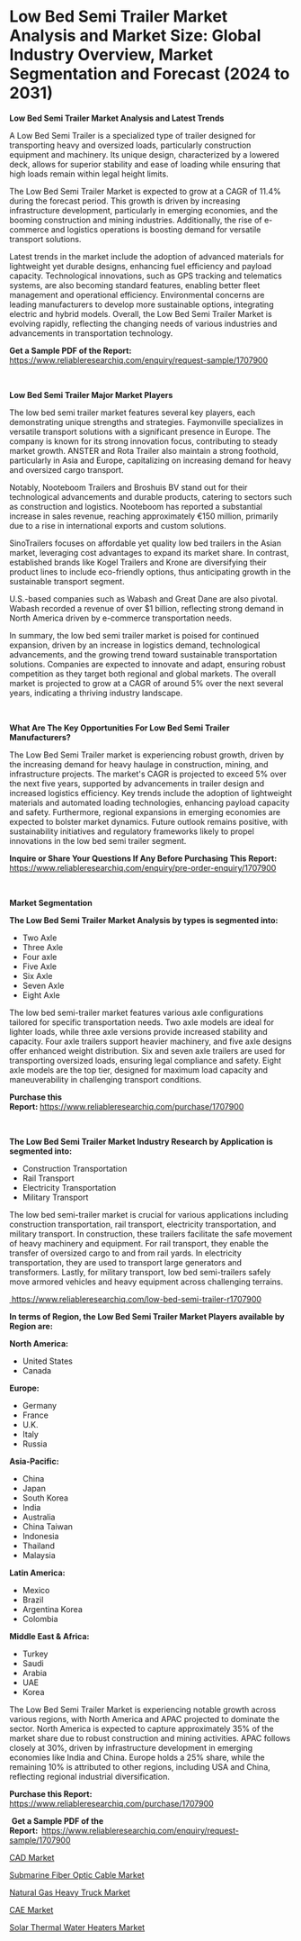 <p><h1>Low Bed Semi Trailer Market Analysis and Market Size: Global Industry Overview, Market Segmentation and Forecast (2024 to 2031)</h1></p><p><strong>Low Bed Semi Trailer Market Analysis and Latest Trends</strong></p>
<p><p>A Low Bed Semi Trailer is a specialized type of trailer designed for transporting heavy and oversized loads, particularly construction equipment and machinery. Its unique design, characterized by a lowered deck, allows for superior stability and ease of loading while ensuring that high loads remain within legal height limits.</p><p>The Low Bed Semi Trailer Market is expected to grow at a CAGR of 11.4% during the forecast period. This growth is driven by increasing infrastructure development, particularly in emerging economies, and the booming construction and mining industries. Additionally, the rise of e-commerce and logistics operations is boosting demand for versatile transport solutions.</p><p>Latest trends in the market include the adoption of advanced materials for lightweight yet durable designs, enhancing fuel efficiency and payload capacity. Technological innovations, such as GPS tracking and telematics systems, are also becoming standard features, enabling better fleet management and operational efficiency. Environmental concerns are leading manufacturers to develop more sustainable options, integrating electric and hybrid models. Overall, the Low Bed Semi Trailer Market is evolving rapidly, reflecting the changing needs of various industries and advancements in transportation technology.</p></p>
<p><strong>Get a Sample PDF of the Report:&nbsp;</strong> <a href="https://www.reliableresearchiq.com/enquiry/request-sample/1707900?utm_campaign=1257&utm_medium=2&utm_source=Github&utm_content=ia&utm_term=07102024&utm_id=low-bed-semi-trailer">https://www.reliableresearchiq.com/enquiry/request-sample/1707900</a></p>
<p>&nbsp;</p>
<p><strong>Low Bed Semi Trailer Major Market Players</strong></p>
<p><p>The low bed semi trailer market features several key players, each demonstrating unique strengths and strategies. Faymonville specializes in versatile transport solutions with a significant presence in Europe. The company is known for its strong innovation focus, contributing to steady market growth. ANSTER and Rota Trailer also maintain a strong foothold, particularly in Asia and Europe, capitalizing on increasing demand for heavy and oversized cargo transport.</p><p>Notably, Nooteboom Trailers and Broshuis BV stand out for their technological advancements and durable products, catering to sectors such as construction and logistics. Nooteboom has reported a substantial increase in sales revenue, reaching approximately €150 million, primarily due to a rise in international exports and custom solutions. </p><p>SinoTrailers focuses on affordable yet quality low bed trailers in the Asian market, leveraging cost advantages to expand its market share. In contrast, established brands like Kogel Trailers and Krone are diversifying their product lines to include eco-friendly options, thus anticipating growth in the sustainable transport segment.</p><p>U.S.-based companies such as Wabash and Great Dane are also pivotal. Wabash recorded a revenue of over $1 billion, reflecting strong demand in North America driven by e-commerce transportation needs.</p><p>In summary, the low bed semi trailer market is poised for continued expansion, driven by an increase in logistics demand, technological advancements, and the growing trend toward sustainable transportation solutions. Companies are expected to innovate and adapt, ensuring robust competition as they target both regional and global markets. The overall market is projected to grow at a CAGR of around 5% over the next several years, indicating a thriving industry landscape.</p></p>
<p>&nbsp;</p>
<p><strong>What Are The Key Opportunities For Low Bed Semi Trailer Manufacturers?</strong></p>
<p><p>The Low Bed Semi Trailer market is experiencing robust growth, driven by the increasing demand for heavy haulage in construction, mining, and infrastructure projects. The market's CAGR is projected to exceed 5% over the next five years, supported by advancements in trailer design and increased logistics efficiency. Key trends include the adoption of lightweight materials and automated loading technologies, enhancing payload capacity and safety. Furthermore, regional expansions in emerging economies are expected to bolster market dynamics. Future outlook remains positive, with sustainability initiatives and regulatory frameworks likely to propel innovations in the low bed semi trailer segment.</p></p>
<p><strong>Inquire or Share Your Questions If Any Before Purchasing This Report:</strong> <a href="https://www.reliableresearchiq.com/enquiry/pre-order-enquiry/1707900?utm_campaign=1257&utm_medium=2&utm_source=Github&utm_content=ia&utm_term=07102024&utm_id=low-bed-semi-trailer">https://www.reliableresearchiq.com/enquiry/pre-order-enquiry/1707900</a></p>
<p>&nbsp;</p>
<p><strong>Market Segmentation</strong></p>
<p><strong>The Low Bed Semi Trailer Market Analysis by types is segmented into:</strong></p>
<p><ul><li>Two Axle</li><li>Three Axle</li><li>Four axle</li><li>Five Axle</li><li>Six Axle</li><li>Seven Axle</li><li>Eight Axle</li></ul></p>
<p><p>The low bed semi-trailer market features various axle configurations tailored for specific transportation needs. Two axle models are ideal for lighter loads, while three axle versions provide increased stability and capacity. Four axle trailers support heavier machinery, and five axle designs offer enhanced weight distribution. Six and seven axle trailers are used for transporting oversized loads, ensuring legal compliance and safety. Eight axle models are the top tier, designed for maximum load capacity and maneuverability in challenging transport conditions.</p></p>
<p><strong>Purchase this Report:&nbsp;</strong><a href="https://www.reliableresearchiq.com/purchase/1707900?utm_campaign=1257&utm_medium=2&utm_source=Github&utm_content=ia&utm_term=07102024&utm_id=low-bed-semi-trailer">https://www.reliableresearchiq.com/purchase/1707900</a></p>
<p>&nbsp;</p>
<p><strong>The Low Bed Semi Trailer Market Industry Research by Application is segmented into:</strong></p>
<p><ul><li>Construction Transportation</li><li>Rail Transport</li><li>Electricity Transportation</li><li>Military Transport</li></ul></p>
<p><p>The low bed semi-trailer market is crucial for various applications including construction transportation, rail transport, electricity transportation, and military transport. In construction, these trailers facilitate the safe movement of heavy machinery and equipment. For rail transport, they enable the transfer of oversized cargo to and from rail yards. In electricity transportation, they are used to transport large generators and transformers. Lastly, for military transport, low bed semi-trailers safely move armored vehicles and heavy equipment across challenging terrains.</p></p>
<p><a href="https://www.reliableresearchiq.com/low-bed-semi-trailer-r1707900?utm_campaign=1257&utm_medium=2&utm_source=Github&utm_content=ia&utm_term=07102024&utm_id=low-bed-semi-trailer">&nbsp;https://www.reliableresearchiq.com/low-bed-semi-trailer-r1707900</a></p>
<p><strong>In terms of Region, the Low Bed Semi Trailer Market Players available by Region are:</strong></p>
<p>
    <p> <strong> North America: </strong>
        <ul>
            <li>United States</li>
            <li>Canada</li>
        </ul>
        </p> 
    <p> <strong> Europe: </strong>
        <ul>
            <li>Germany</li>
            <li>France</li>
            <li>U.K.</li>
            <li>Italy</li>
            <li>Russia</li>
        </ul>
        </p> 
    <p> <strong> Asia-Pacific: </strong>
        <ul>
            <li>China</li>
            <li>Japan</li>
            <li>South Korea</li>
            <li>India</li>
            <li>Australia</li>
            <li>China Taiwan</li>
            <li>Indonesia</li>
            <li>Thailand</li>
            <li>Malaysia</li>
        </ul>
        </p> 
    <p> <strong> Latin America: </strong>
        <ul>
            <li>Mexico</li>
            <li>Brazil</li>
            <li>Argentina Korea</li>
            <li>Colombia</li>
        </ul>
        </p> 
    <p> <strong> Middle East & Africa: </strong>
        <ul>
            <li>Turkey</li>
            <li>Saudi</li>
            <li>Arabia</li>
            <li>UAE</li>
            <li>Korea</li>
        </ul>
    </p>
    </p>
<p><p>The Low Bed Semi Trailer Market is experiencing notable growth across various regions, with North America and APAC projected to dominate the sector. North America is expected to capture approximately 35% of the market share due to robust construction and mining activities. APAC follows closely at 30%, driven by infrastructure development in emerging economies like India and China. Europe holds a 25% share, while the remaining 10% is attributed to other regions, including USA and China, reflecting regional industrial diversification.</p></p>
<p><strong>Purchase this Report: </strong><a href="https://www.reliableresearchiq.com/purchase/1707900?utm_campaign=1257&utm_medium=2&utm_source=Github&utm_content=ia&utm_term=07102024&utm_id=low-bed-semi-trailer">https://www.reliableresearchiq.com/purchase/1707900</a></p>
<p>&nbsp;<strong>Get a Sample PDF of the Report:&nbsp;&nbsp;</strong><a href="https://www.reliableresearchiq.com/enquiry/request-sample/1707900?utm_campaign=1257&utm_medium=2&utm_source=Github&utm_content=ia&utm_term=07102024&utm_id=low-bed-semi-trailer">https://www.reliableresearchiq.com/enquiry/request-sample/1707900</a></p>
<p><strong></strong></p>
<p><p><a href="https://www.linkedin.com/pulse/cad-market-trends-insights-type-application-analysis-2024-5kfle?utm_campaign=1257&utm_medium=2&utm_source=Github&utm_content=ia&utm_term=07102024&utm_id=low-bed-semi-trailer">CAD Market</a></p><p><a href="https://issuu.com/reportprime-2/docs/submarine-fiber-optic-cable-market-_8245a7684987ce?utm_campaign=1257&utm_medium=2&utm_source=Github&utm_content=ia&utm_term=07102024&utm_id=low-bed-semi-trailer">Submarine Fiber Optic Cable Market</a></p><p><a href="https://github.com/JavierDDowns/Market-Research-Report-List-1/blob/main/natural-gas-heavy-truck-market.md?utm_campaign=1257&utm_medium=2&utm_source=Github&utm_content=ia&utm_term=07102024&utm_id=low-bed-semi-trailer">Natural Gas Heavy Truck Market</a></p><p><a href="https://www.linkedin.com/pulse/exploring-cae-market-dynamics-global-trends-future-growth-n4vee?utm_campaign=1257&utm_medium=2&utm_source=Github&utm_content=ia&utm_term=07102024&utm_id=low-bed-semi-trailer">CAE Market</a></p><p><a href="https://issuu.com/reportprime-2/docs/solar-thermal-water-heaters-market-_987f1637608cba?utm_campaign=1257&utm_medium=2&utm_source=Github&utm_content=ia&utm_term=07102024&utm_id=low-bed-semi-trailer">Solar Thermal Water Heaters Market</a></p></p>
